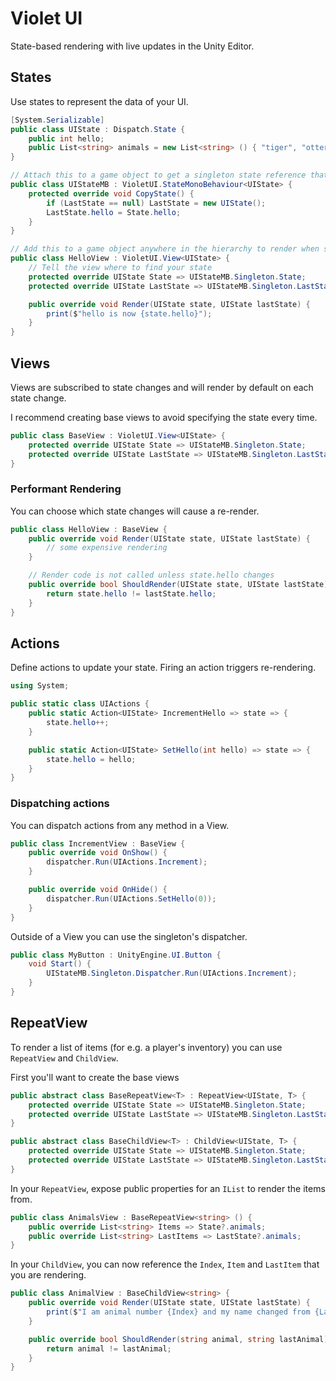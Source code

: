 # Violet UI

State-based rendering with live updates in the Unity Editor.

## States

Use states to represent the data of your UI.

```csharp
[System.Serializable]
public class UIState : Dispatch.State {
	public int hello;
	public List<string> animals = new List<string> () { "tiger", "otter" } ;
}

// Attach this to a game object to get a singleton state reference that allows you to trigger renders by editing values in Editor
public class UIStateMB : VioletUI.StateMonoBehaviour<UIState> {
	protected override void CopyState() {
		if (LastState == null) LastState = new UIState();
		LastState.hello = State.hello;
	}
}

// Add this to a game object anywhere in the hierarchy to render when state changes
public class HelloView : VioletUI.View<UIState> {
	// Tell the view where to find your state
	protected override UIState State => UIStateMB.Singleton.State;
	protected override UIState LastState => UIStateMB.Singleton.LastState;

	public override void Render(UIState state, UIState lastState) {
		print($"hello is now {state.hello}");
	}
}

```

## Views

Views are subscribed to state changes and will render by default on each state change.

I recommend creating base views to avoid specifying the state every time.

```csharp
public class BaseView : VioletUI.View<UIState> {
	protected override UIState State => UIStateMB.Singleton.State;
	protected override UIState LastState => UIStateMB.Singleton.LastState;
}
```

### Performant Rendering

You can choose which state changes will cause a re-render.

```csharp
public class HelloView : BaseView {
	public override void Render(UIState state, UIState lastState) {
		// some expensive rendering
	}

	// Render code is not called unless state.hello changes
	public override bool ShouldRender(UIState state, UIState lastState) {
		return state.hello != lastState.hello;
	}
}
```

## Actions

Define actions to update your state. Firing an action triggers re-rendering.

```csharp
using System;

public static class UIActions {
	public static Action<UIState> IncrementHello => state => {
		state.hello++;
	}

	public static Action<UIState> SetHello(int hello) => state => {
		state.hello = hello;
	}
}
```

### Dispatching actions

You can dispatch actions from any method in a View.

```csharp
public class IncrementView : BaseView {
	public override void OnShow() {
		dispatcher.Run(UIActions.Increment);
	}

	public override void OnHide() {
		dispatcher.Run(UIActions.SetHello(0));
	}
}
```

Outside of a View you can use the singleton's dispatcher.

```csharp
public class MyButton : UnityEngine.UI.Button {
	void Start() {
		UIStateMB.Singleton.Dispatcher.Run(UIActions.Increment);
	}
}
```

## RepeatView

To render a list of items (for e.g. a player's inventory) you can use `RepeatView` and `ChildView`.

First you'll want to create the base views

```csharp
public abstract class BaseRepeatView<T> : RepeatView<UIState, T> {
	protected override UIState State => UIStateMB.Singleton.State;
	protected override UIState LastState => UIStateMB.Singleton.LastState;
}

public abstract class BaseChildView<T> : ChildView<UIState, T> {
	protected override UIState State => UIStateMB.Singleton.State;
	protected override UIState LastState => UIStateMB.Singleton.LastState;
}
```

In your `RepeatView`, expose public properties for an `IList` to render the items from.

```csharp
public class AnimalsView : BaseRepeatView<string> () {
	public override List<string> Items => State?.animals;
	public override List<string> LastItems => LastState?.animals;
}
```

In your `ChildView`, you can now reference the `Index`, `Item` and `LastItem` that you are rendering.

```csharp
public class AnimalView : BaseChildView<string> {
	public override void Render(UIState state, UIState lastState) {
		print($"I am animal number {Index} and my name changed from {LastItem} to {Item}");
	}

	public override bool ShouldRender(string animal, string lastAnimal) {
		return animal != lastAnimal;
	}
}
```